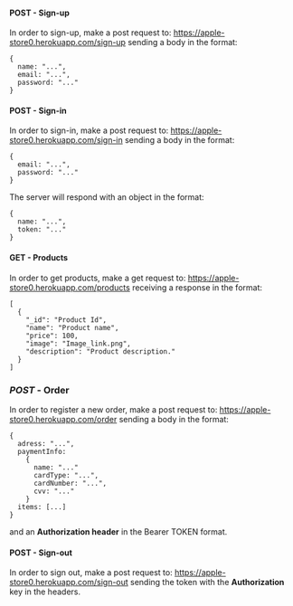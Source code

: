 #### **POST** - Sign-up

In order to sign-up, make a post request to: https://apple-store0.herokuapp.com/sign-up
sending a body in the format:

```
{
  name: "...",
  email: "...",
  password: "..."
}
```

#### **POST** - Sign-in

In order to sign-in, make a post request to: https://apple-store0.herokuapp.com/sign-in
sending a body in the format:

```
{
  email: "...",
  password: "..."
}
```

The server will respond with an object in the format:

```
{
  name: "...",
  token: "..."
}
```

#### **GET** - Products

In order to get products, make a get request to: https://apple-store0.herokuapp.com/products
receiving a response in the format:

```
[
  {
    "_id": "Product Id",
    "name": "Product name",
    "price": 100,
    "image": "Image_link.png",
    "description": "Product description."
  }
]
```

### **_POST_** - Order

In order to register a new order, make a post request to: https://apple-store0.herokuapp.com/order sending a body in the format:

```
{
  adress: "...",
  paymentInfo:
    {
      name: "..."
      cardType: "...",
      cardNumber: "...",
      cvv: "..."
    }
  items: [...]
}
```

and an **Authorization header** in the Bearer TOKEN format.

#### **POST** - Sign-out

In order to sign out, make a post request to: https://apple-store0.herokuapp.com/sign-out sending the token with the **Authorization** key in the headers.
